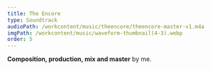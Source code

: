 ```yaml
---
title: The Encore
type: Soundtrack
audioPath: /workcontent/music/theencore/theencore-master-v1.m4a
imgPath: /workcontent/music/waveform-thumbnail(4-3).webp
order: 5
---
```

**Composition, production, mix and master** by me.
